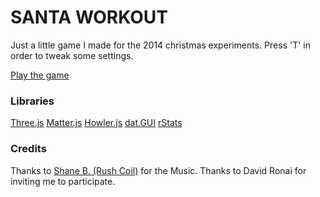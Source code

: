  SANTA WORKOUT
========

Just a little game I made for the 2014 christmas experiments. 
Press 'T' in order to tweak some settings.

[Play the game](http://christmasexperiments.com/experiments/5)

### Libraries

[Three.js](http://threejs.org/)
[Matter.js](http://brm.io/matter-js/)
[Howler.js](http://howlerjs.com/)
[dat.GUI](http://workshop.chromeexperiments.com/examples/gui/#1--Basic-Usage)
[rStats](http://spite.github.io/rstats/)

### Credits

Thanks to [Shane B. (Rush Coil)](http://rushcoil.bandcamp.com/) for the Music. 
Thanks to David Ronai for inviting me to participate.

